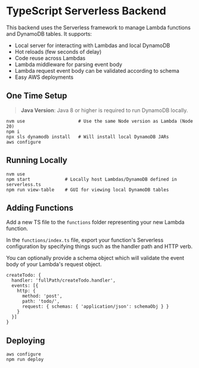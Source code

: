 # TypeScript Serverless Backend
This backend uses the Serverless framework to manage Lambda functions and DynamoDB tables. It supports:
* Local server for interacting with Lambdas and local DynamoDB
* Hot reloads (few seconds of delay)
* Code reuse across Lambdas
* Lambda middleware for parsing event body
* Lambda request event body can be validated according to schema
* Easy AWS deployments

## One Time Setup
> **Java Version**: Java 8 or higher is required to run DynamoDB locally.

```
nvm use                    # Use the same Node version as Lambda (Node 20)
npm i
npx sls dynamodb install   # Will install local DynamoDB JARs
aws configure
```

## Running Locally

```
nvm use
npm start             # Locally host Lambdas/DynamoDB defined in serverless.ts
npm run view-table    # GUI for viewing local DynamoDB tables
```

## Adding Functions

Add a new TS file to the `functions` folder representing your new Lambda function.

In the `functions/index.ts` file, export your function's Serverless configuration by specifying things such as the handler path and HTTP verb.

You can optionally provide a schema object which will validate the event body of your Lambda's request object.

```
createTodo: {
  handler: 'fullPath/createTodo.handler',
  events: [{
    http: {
      method: 'post',
      path: 'todo/',
      request: { schemas: { 'application/json': schemaObj } }
    }
  }]
}
```

## Deploying
```
aws configure
npm run deploy
```
